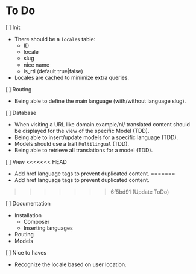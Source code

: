 # To Do

[ ] Init
   - There should be a `locales` table:
      - ID
      - locale
      - slug
      - nice name
      - is_rtl (default true|false)
   - Locales are cached to minimize extra queries.

[ ] Routing
   - Being able to define the main language (with/without language slug).

[ ] Database
   - When visiting a URL like domain.example/nl/ translated content should be displayed for the view of the specific 
     Model (TDD).
   - Being able to insert/update models for a specific language (TDD).
   - Models should use a trait `Multilingual` (TDD).
   - Being able to retrieve all translations for a model (TDD).

[ ] View
<<<<<<< HEAD
   - Add href language tags to prevent duplicated content.
=======
- Add href language tags to prevent duplicated content.
>>>>>>> 6f5bd91 (Update ToDo)

[ ] Documentation
   - Installation
     - Composer
     - Inserting languages
   - Routing
   - Models

[ ] Nice to haves
   - Recognize the locale based on user location. 

